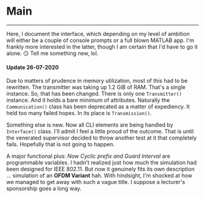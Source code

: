 # Main
---
Here, I document the interface, which depending on my level of ambition will either be a couple of console prompts or a full blown MATLAB app. I'm frankly more interested in the latter, though I am certain that I'd have to go it alone. :smirk: Tell me something new, lol.

#### Update 26-07-2020
Due to matters of prudence in memory utilization, most of this had to be rewritten. The transmitter was taking up 1.2 GiB of RAM. That's a single instance. So, that has been changed. There is only one `Transmitter()` instance. And it holds a bare minimum of attributes. Naturally the `Communication()` class has been deprecated as a matter of expediency. It held too many failed hopes. In its place is `Transmission()`.

Something else is new. Now all CLI elements are being handled by `Interface()` class. I'll admit I feel a little proud of the outcome. That is until the venerated supervisor decided to throw another test at it that completely fails. Hopefully that is not going to happen.

A major functional plus: *Now Cyclic prefix and Guard Interval* are programmable variables. I hadn't realized just how much the simulation had been designed for IEEE 802.11. But now it genuinely fits its own description ... simulation of an **OFDM Variant** hah. With hindsight, I'm shocked at how we managed to get away with such a vague title. I suppose a lecturer's sponsorship goes a long way.
